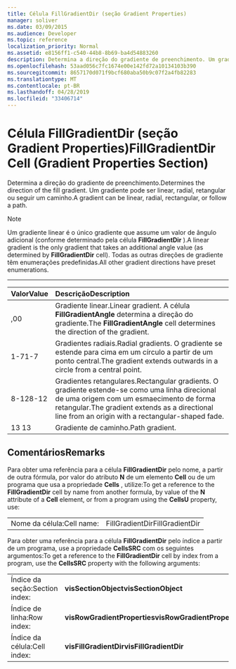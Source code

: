 ```yaml
---
title: Célula FillGradientDir (seção Gradient Properties)
manager: soliver
ms.date: 03/09/2015
ms.audience: Developer
ms.topic: reference
localization_priority: Normal
ms.assetid: e8156ff1-c540-44b8-8b69-ba4d54883260
description: Determina a direção do gradiente de preenchimento. Um gradiente pode ser linear, radial, retangular ou seguir um caminho.
ms.openlocfilehash: 53aad056c7fc1674e00e142fd72a10134103b390
ms.sourcegitcommit: 8657170d071f9bcf680aba50b9c07f2a4fb82283
ms.translationtype: MT
ms.contentlocale: pt-BR
ms.lasthandoff: 04/28/2019
ms.locfileid: "33406714"
---
```

# <a name="fillgradientdir-cell-gradient-properties-section"></a><span data-ttu-id="81ddd-104">Célula FillGradientDir (seção Gradient Properties)</span><span class="sxs-lookup"><span data-stu-id="81ddd-104">FillGradientDir Cell (Gradient Properties Section)</span></span>

<span data-ttu-id="81ddd-105">Determina a direção do gradiente de preenchimento.</span><span class="sxs-lookup"><span data-stu-id="81ddd-105">Determines the direction of the fill gradient.</span></span> <span data-ttu-id="81ddd-106">Um gradiente pode ser linear, radial, retangular ou seguir um caminho.</span><span class="sxs-lookup"><span data-stu-id="81ddd-106">A gradient can be linear, radial, rectangular, or follow a path.</span></span> 
  
> [!NOTE]
> <span data-ttu-id="81ddd-107">Um gradiente linear é o único gradiente que assume um valor de ângulo adicional (conforme determinado pela célula **FillGradientDir** ).</span><span class="sxs-lookup"><span data-stu-id="81ddd-107">A linear gradient is the only gradient that takes an additional angle value (as determined by **FillGradientDir** cell).</span></span> <span data-ttu-id="81ddd-108">Todas as outras direções de gradiente têm enumerações predefinidas.</span><span class="sxs-lookup"><span data-stu-id="81ddd-108">All other gradient directions have preset enumerations.</span></span> 
  
****

|<span data-ttu-id="81ddd-109">**Valor**</span><span class="sxs-lookup"><span data-stu-id="81ddd-109">**Value**</span></span>|<span data-ttu-id="81ddd-110">**Descrição**</span><span class="sxs-lookup"><span data-stu-id="81ddd-110">**Description**</span></span>|
|:-----|:-----|
|<span data-ttu-id="81ddd-111">,0</span><span class="sxs-lookup"><span data-stu-id="81ddd-111">0</span></span>  <br/> |<span data-ttu-id="81ddd-112">Gradiente linear.</span><span class="sxs-lookup"><span data-stu-id="81ddd-112">Linear gradient.</span></span> <span data-ttu-id="81ddd-113">A célula **FillGradientAngle** determina a direção do gradiente.</span><span class="sxs-lookup"><span data-stu-id="81ddd-113">The **FillGradientAngle** cell determines the direction of the gradient.</span></span>  <br/> |
|<span data-ttu-id="81ddd-114">1-7</span><span class="sxs-lookup"><span data-stu-id="81ddd-114">1-7</span></span>  <br/> |<span data-ttu-id="81ddd-115">Gradientes radiais.</span><span class="sxs-lookup"><span data-stu-id="81ddd-115">Radial gradients.</span></span> <span data-ttu-id="81ddd-116">O gradiente se estende para cima em um círculo a partir de um ponto central.</span><span class="sxs-lookup"><span data-stu-id="81ddd-116">The gradient extends outwards in a circle from a central point.</span></span>  <br/> |
|<span data-ttu-id="81ddd-117">8-12</span><span class="sxs-lookup"><span data-stu-id="81ddd-117">8-12</span></span>  <br/> |<span data-ttu-id="81ddd-118">Gradientes retangulares.</span><span class="sxs-lookup"><span data-stu-id="81ddd-118">Rectangular gradients.</span></span> <span data-ttu-id="81ddd-119">O gradiente estende-se como uma linha direcional de uma origem com um esmaecimento de forma retangular.</span><span class="sxs-lookup"><span data-stu-id="81ddd-119">The gradient extends as a directional line from an origin with a rectangular-shaped fade.</span></span>  <br/> |
|<span data-ttu-id="81ddd-120">13 </span><span class="sxs-lookup"><span data-stu-id="81ddd-120">13</span></span>  <br/> |<span data-ttu-id="81ddd-121">Gradiente de caminho.</span><span class="sxs-lookup"><span data-stu-id="81ddd-121">Path gradient.</span></span>  <br/> |
   
## <a name="remarks"></a><span data-ttu-id="81ddd-122">Comentários</span><span class="sxs-lookup"><span data-stu-id="81ddd-122">Remarks</span></span>

<span data-ttu-id="81ddd-123">Para obter uma referência para a célula **FillGradientDir** pelo nome, a partir de outra fórmula, por valor do atributo **N** de um elemento **Cell** ou de um programa que usa a propriedade **Cells** , utilize:</span><span class="sxs-lookup"><span data-stu-id="81ddd-123">To get a reference to the **FillGradientDir** cell by name from another formula, by value of the **N** attribute of a **Cell** element, or from a program using the **CellsU** property, use:</span></span> 
  
|||
|:-----|:-----|
| <span data-ttu-id="81ddd-124">Nome da célula:</span><span class="sxs-lookup"><span data-stu-id="81ddd-124">Cell name:</span></span>  <br/> | <span data-ttu-id="81ddd-125">FillGradientDir</span><span class="sxs-lookup"><span data-stu-id="81ddd-125">FillGradientDir</span></span>  <br/> |
   
<span data-ttu-id="81ddd-126">Para obter uma referência para a célula **FillGradientDir** pelo índice a partir de um programa, use a propriedade **CellsSRC** com os seguintes argumentos:</span><span class="sxs-lookup"><span data-stu-id="81ddd-126">To get a reference to the **FillGradientDir** cell by index from a program, use the **CellsSRC** property with the following arguments:</span></span> 
  
|||
|:-----|:-----|
| <span data-ttu-id="81ddd-127">Índice da seção:</span><span class="sxs-lookup"><span data-stu-id="81ddd-127">Section index:</span></span>  <br/> |<span data-ttu-id="81ddd-128">**visSectionObject**</span><span class="sxs-lookup"><span data-stu-id="81ddd-128">**visSectionObject**</span></span> <br/> |
| <span data-ttu-id="81ddd-129">Índice de linha:</span><span class="sxs-lookup"><span data-stu-id="81ddd-129">Row index:</span></span>  <br/> |<span data-ttu-id="81ddd-130">**visRowGradientProperties**</span><span class="sxs-lookup"><span data-stu-id="81ddd-130">**visRowGradientProperties**</span></span> <br/> |
| <span data-ttu-id="81ddd-131">Índice da célula:</span><span class="sxs-lookup"><span data-stu-id="81ddd-131">Cell index:</span></span>  <br/> |<span data-ttu-id="81ddd-132">**visFillGradientDir**</span><span class="sxs-lookup"><span data-stu-id="81ddd-132">**visFillGradientDir**</span></span> <br/> |
   

